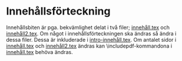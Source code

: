 # Innehållsförteckning
Innehållsbiten är pga. bekvämlighet delat i två filer; [innehåll.tex](innehåll.tex) och [innehåll2.tex](innehåll2.tex). Om något i innehållsförteckningen ska ändras så ändra i dessa filer. Dessa är inkluderade i [intro-innehåll.tex](intro-innehåll.tex). Om antalet sidor i [innehåll.tex](innehåll.tex) och [innehåll2.tex](innehåll2.tex) ändras kan \includepdf-kommandona i [innehåll.tex](intro-innehåll.tex) behöva ändras.